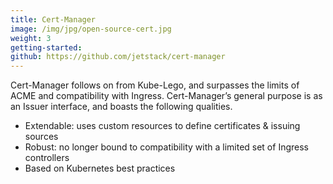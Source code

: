 ```yaml
---
title: Cert-Manager
image: /img/jpg/open-source-cert.jpg
weight: 3
getting-started:
github: https://github.com/jetstack/cert-manager
---
```


Cert-Manager follows on from Kube-Lego, and surpasses the limits of ACME and compatibility with Ingress. Cert-Manager’s general purpose is as an Issuer interface, and boasts the following qualities.

* Extendable: uses custom resources to define certificates &amp; issuing sources
* Robust: no longer bound to compatibility with a limited set of Ingress controllers
* Based on Kubernetes best practices